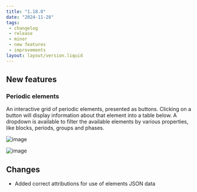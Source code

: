```yaml
---
title: "1.18.0"
date: "2024-11-28"
tags: 
 - changelog
 - release
 - minor
 - new features
 - improvements
layout: layout/version.liquid
---
```

## New features
### Periodic elements
An interactive grid of periodic elements, presented as buttons. Clicking on a button will display information about that element into a table below. A dropdown is available to filter the available elements by various properties, like blocks, periods, groups and phases.

![image](https://github.com/user-attachments/assets/8b32e0d7-7c63-41cd-a9d9-f1d944e9d3f1)

![image](https://github.com/user-attachments/assets/8e750b1c-6cf6-4eef-9c6d-e7088ff6e23e)


## Changes
- Added correct attributions for use of elements JSON data
